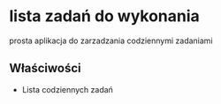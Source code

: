 # lista zadań do wykonania
prosta aplikacja do zarzadzania codziennymi zadaniami
## Właściwości 
* Lista codziennych zadań